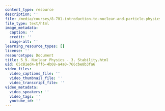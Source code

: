 ```yaml
---
content_type: resource
description: ''
file: /media/courses/8-701-introduction-to-nuclear-and-particle-physics-fall-2020/5_9-nuclear-physics-3-stability.html
file_type: text/html
image_metadata:
  caption: ''
  credit: ''
  image-alt: ''
learning_resource_types: []
license: ''
resourcetype: Document
title: 5_9. Nuclear Physics - 3. Stability.html
uid: 65c81ed4-bff6-4b08-a4a0-766cbe8b3fa6
video_files:
  video_captions_file: ''
  video_thumbnail_file: ''
  video_transcript_file: ''
video_metadata:
  video_speakers: ''
  video_tags: ''
  youtube_id: ''
---
```

